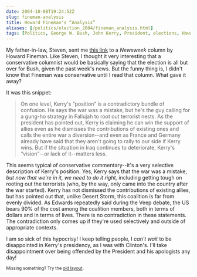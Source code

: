 ```yaml
--- 
date: 2004-10-08T19:24:52Z
slug: fineman-analysis
title: Howard Fineman's “Analysis”
aliases: [/politics/election_2004/fineman_analysis.html]
tags: [Politics, George W. Bush, John Kerry, President, elections, Howard Fineman]
---
```


<p>My father-in-law, Steven, sent me <a href="http://www.msnbc.msn.com/id/6200854/" title="Bush vs. the news">this link</a> to a <cite>Newsweek</cite> column by Howard Fineman. Like Steven, I thought it very interesting that a conservative columnist would be basically saying that the election is all but over for Bush, given the past week's news. But the funny thing is, I didn't know that Fineman was conservative until I read that column. What gave it away?</p>

<p>It was this snippet:</p>

<blockquote>
  <p>On one level, Kerry's <q>position</q> is a contradictory bundle of confusion. He says the war was a mistake, but he's the guy calling for a gung-ho strategy in Fallujah to root out terrorist nests. As the president has pointed out, Kerry is claiming he can win the support of allies even as he dismisses the contributions of existing ones and calls the entire war a diversion--and even as France and Germany already have said that they aren't going to rally to our side if Kerry wins. But if the situation in Iraq continues to deteriorate, Kerry's <q>vision</q>--or lack of it--matters less.</p>
</blockquote>

<p>This seems typical of conservative commentary--it's a very selective description of Kerry's position. Yes, Kerry says that the war was a mistake, <em>but now that we're in it, we need to do it right,</em> including getting tough on rooting out the terrorists (who, by the way, only came into the country after the war started). Kerry has not dismissed the contributions of existing allies, but has pointed out that, unlike Desert Storm, this coalition is far from evenly divided. As Edwards repeatedly said during the Veep debate, the US bears 90% of the cost among the coalition members, both in terms of dollars and in terms of lives. There is no contradiction in these statements. The contradiction only comes up if they're used selectively and outside of appropriate contexts.</p>

<p>I am so sick of this hypocrisy! I keep telling people, I <em>can't wait</em> to be disappointed in Kerry's presidency, as I was with Clinton's. I'll take disappointment over being offended by the President and his apologists any day!</p>

<p class="past"><small>Missing something? Try the <a rel="nofollow" href="http://past.justatheory.com/politics/election_2004/fineman_analysis.html">old layout</a>.</small></p>


